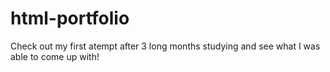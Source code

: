 # html-portfolio
Check out my first atempt after 3 long months studying and see what I was able to come up with!
